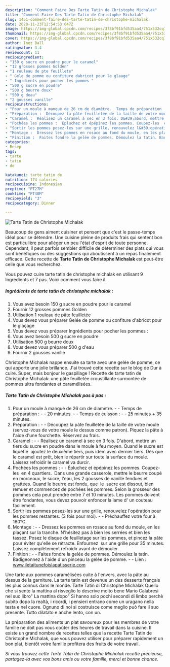 ```yaml
---
description: "Comment Faire Des Tarte Tatin de Christophe Michalak"
title: "Comment Faire Des Tarte Tatin de Christophe Michalak"
slug: 1451-comment-faire-des-tarte-tatin-de-christophe-michalak
date: 2020-11-23T12:54:53.047Z
image: https://img-global.cpcdn.com/recipes/3f8bf91bfd535aa4/751x532cq70/tarte-tatin-de-christophe-michalak-photo-principale-de-la-recette.jpg
thumbnail: https://img-global.cpcdn.com/recipes/3f8bf91bfd535aa4/751x532cq70/tarte-tatin-de-christophe-michalak-photo-principale-de-la-recette.jpg
cover: https://img-global.cpcdn.com/recipes/3f8bf91bfd535aa4/751x532cq70/tarte-tatin-de-christophe-michalak-photo-principale-de-la-recette.jpg
author: Inez Ball
ratingvalue: 3.4
reviewcount: 11
recipeingredient:
- "150 g sucre en poudre pour le caramel"
- "12 grosses pommes Golden"
- "1 rouleau de pte feuillete"
- " Gele de pomme ou confiture dabricot pour le glaage"
- " Ingrdients pour pocher les pommes "
- "500 g sucre en poudre"
- "500 g beurre doux"
- "500 g deau"
- "2 gousses vanille"
recipeinstructions:
- "Pour un moule à manqué de 26 cm de diamètre.  Temps de préparation :   20 minutes.  Temps de cuisson :  25 minutes + 35 minutes."
- "Préparation :  Découpez la pâte feuilletée de la taille de votre moule (servez-vous de votre moule le dessus comme patron). Piquez la pâte à l&#39;aide d&#39;une fourchette. Réservez au frais."
- "Caramel :  Réalisez un caramel à sec en 3 fois. D&#39;abord, mettre un tiers du sucre en poudre dans le moule à feu moyen. Quand le sucre est liquéfié  ajoutez le deuxième tiers, puis idem avec dernier tiers. Dès que le caramel est prêt, bien le répartir sur toute la surface du moule. Laissez refroidir le caramel va durcir."
- "Pochées les pommes :  Épluchez et épépinez les pommes. Coupez-les  en 4 quartiers.  Dans une grande casserole, mettre le beurre coupé en morceaux, le sucre, l&#39;eau, les 2 gousses de vanille fendues et  grattées. Quand le beurre est fondu, que  le  sucre est dissout, bien remuer et commencez de pochées les pommes. Selon la grosseur des pommes cela peut prendre entre 7 et 10 minutes. Les pommes doivent être fondantes, vous devez pouvoir enfoncer la lame d&#39; un couteau facilement."
- "Sortir les pommes posez-les sur une grille, renouvelez l&#39;opération pour les pommes restantes. (3 fois pour moi).  Préchauffez votre four à 180°C."
- "Montage :  Dressez les pommes en rosace au fond du moule, en les plaçant sur la tranche. N&#39;hésitez pas à bien les serrées et bien les tassez. Posez le disque de feuilletage sur les pommes, et pincez la pâte pour éviter qu&#39;elle se rétracte. Enfournez  sur une grille pour 35 minutes. Laissez complètement refroidir avant de démouler."
- "Finition :  Faites fondre la gelée de pommes. Démoulez la tatin. Badigeonnez à l&#39;aide d&#39;un pinceau la gelée de pomme.  Lien : www.iletaitunefoislapatisserie.com"
categories:
- Resep
tags:
- tarte
- tatin
- de

katakunci: tarte tatin de 
nutrition: 174 calories
recipecuisine: Indonesian
preptime: "PT27M"
cooktime: "PT40M"
recipeyield: "3"
recipecategory: Dinner

---
```



![Tarte Tatin de Christophe Michalak](https://img-global.cpcdn.com/recipes/3f8bf91bfd535aa4/751x532cq70/tarte-tatin-de-christophe-michalak-photo-principale-de-la-recette.jpg)

Beaucoup de gens aiment cuisiner et pensent que c'est le passe-temps idéal pour se détendre. Une cuisine pleine de produits frais qui sentent bon est particulière pour alléger un peu l'état d'esprit de toute personne. Cependant, il peut parfois sembler difficile de déterminer des plats qui vous sont bénéfiques ou des suggestions qui aboutissent à un repas finalement efficace. Cette recette de <strong> Tarte Tatin de Christophe Michalak </strong> est peut-être celle que vous recherchez.

<!--inarticleads1-->

Vous pouvez cuire tarte tatin de christophe michalak en utilisant 9 Ingrédients et 7 pas. Voici comment vous faire il.

##### Ingrédients de tarte tatin de christophe michalak :

1. Vous avez besoin 150 g sucre en poudre pour le caramel
1. Fournir 12 grosses pommes Golden
1. Utilisation 1 rouleau de pâte feuilletée
1. Vous devez vous préparer  Gelée de pomme ou confiture d&#39;abricot pour le glaçage
1. Vous devez vous préparer  Ingrédients pour pocher les pommes :
1. Vous avez besoin 500 g sucre en poudre
1. Utilisation 500 g beurre doux
1. Vous devez vous préparer 500 g d&#39;eau
1. Fournir 2 gousses vanille


Christophe Michalak nappe ensuite sa tarte avec une gelée de pomme, ce qui apporte une jolie brillance. J&#39;ai trouvé cette recette sur le blog de Dur à cuire. Super, mais bonjour le gaspillage ! Recette de tarte tatin de Christophe Michalak: une pâte feuilletée croustillante surmontée de pommes ultra fondantes et caramélisées. 

<!--inarticleads2-->

##### Tarte Tatin de Christophe Michalak pas à pas :

1. Pour un moule à manqué de 26 cm de diamètre. -  - Temps de préparation :  -  - 20 minutes. -  - Temps de cuisson : -  - 25 minutes + 35 minutes.
1. Préparation : -  - Découpez la pâte feuilletée de la taille de votre moule (servez-vous de votre moule le dessus comme patron). Piquez la pâte à l&#39;aide d&#39;une fourchette. Réservez au frais.
1. Caramel : -  - Réalisez un caramel à sec en 3 fois. D&#39;abord, mettre un tiers du sucre en poudre dans le moule à feu moyen. Quand le sucre est liquéfié  ajoutez le deuxième tiers, puis idem avec dernier tiers. Dès que le caramel est prêt, bien le répartir sur toute la surface du moule. Laissez refroidir le caramel va durcir.
1. Pochées les pommes : -  - Épluchez et épépinez les pommes. Coupez-les  en 4 quartiers.  Dans une grande casserole, mettre le beurre coupé en morceaux, le sucre, l&#39;eau, les 2 gousses de vanille fendues et  grattées. Quand le beurre est fondu, que  le  sucre est dissout, bien remuer et commencez de pochées les pommes. Selon la grosseur des pommes cela peut prendre entre 7 et 10 minutes. Les pommes doivent être fondantes, vous devez pouvoir enfoncer la lame d&#39; un couteau facilement.
1. Sortir les pommes posez-les sur une grille, renouvelez l&#39;opération pour les pommes restantes. (3 fois pour moi). -  - Préchauffez votre four à 180°C.
1. Montage : -  - Dressez les pommes en rosace au fond du moule, en les plaçant sur la tranche. N&#39;hésitez pas à bien les serrées et bien les tassez. Posez le disque de feuilletage sur les pommes, et pincez la pâte pour éviter qu&#39;elle se rétracte. Enfournez  sur une grille pour 35 minutes. Laissez complètement refroidir avant de démouler.
1. Finition : -  - Faites fondre la gelée de pommes. Démoulez la tatin. Badigeonnez à l&#39;aide d&#39;un pinceau la gelée de pomme. -  - Lien : www.iletaitunefoislapatisserie.com


Une tarte aux pommes caramélisées cuite à l&#39;envers, avec la pâte au dessus de la garniture. La tarte tatin est devenue un des desserts français les plus connus dans le monde. Tarte Tatin di Christophe Michalak Quello che si sente la mattina al risveglio lo descrive molto bene Mario Calabresi nel suo libro&#34; La mattina dopo&#34; Si hanno solo pochi secondi di limbo perchè subito dopo la realtà, i ricordi, i pensieri entrano come un uragano nella testa e nel cuore. Ognuno di noi si costruisce come meglio può fare il suo presente. Tutto dilatato e anche lento, con un. 

<!--inarticleads1-->

<p>
La préparation des aliments un plat savoureux pour les membres de votre famille ne doit pas vous coûter des heures de travail dans la cuisine. Il existe un grand nombre de recettes telles que la recette Tarte Tatin de Christophe Michalak, que vous pouvez utiliser pour préparer rapidement un bon plat, bientôt votre famille profitera des fruits de votre travail.
</p>

<p>
<i>Si vous trouvez cette Tarte Tatin de Christophe Michalak recette précieuse, partagez-la avec vos bons amis ou votre famille, merci et bonne chance.</i>
</p>
